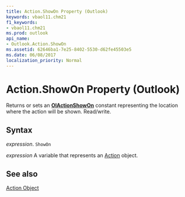 ```yaml
---
title: Action.ShowOn Property (Outlook)
keywords: vbaol11.chm21
f1_keywords:
- vbaol11.chm21
ms.prod: outlook
api_name:
- Outlook.Action.ShowOn
ms.assetid: 62646ba1-7e25-8402-5530-d62fe45503e5
ms.date: 06/08/2017
localization_priority: Normal
---
```



# Action.ShowOn Property (Outlook)

Returns or sets an  **[OlActionShowOn](Outlook.OlActionShowOn.md)** constant representing the location where the action will be shown. Read/write.


## Syntax

_expression_. `ShowOn`

_expression_ A variable that represents an [Action](./Outlook.Action.md) object.


## See also


[Action Object](Outlook.Action.md)

